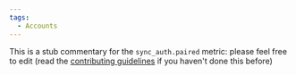 ```yaml
---
tags:
  - Accounts
---
```


This is a stub commentary for the `sync_auth.paired` metric: please feel free to edit (read the
[contributing guidelines](https://github.com/mozilla/glean-annotations/blob/main/CONTRIBUTING.md)
if you haven't done this before)
